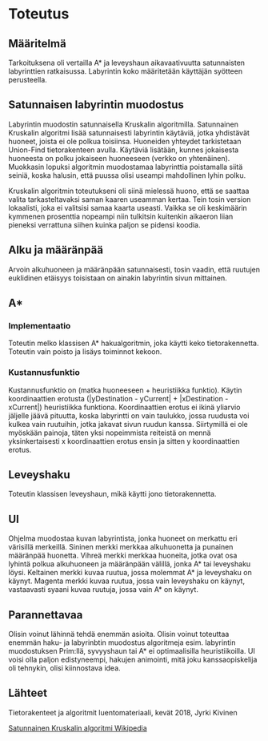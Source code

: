 # Toteutus

## Määritelmä

Tarkoituksena oli vertailla A* ja leveyshaun aikavaativuutta satunnaisten labyrinttien ratkaisussa. Labyrintin koko määritetään
käyttäjän syötteen perusteella. 

## Satunnaisen labyrintin muodostus

Labyrintin muodostin satunnaisella Kruskalin algoritmilla. Satunnainen Kruskalin algoritmi lisää satunnaisesti labyrintin käytäviä, jotka yhdistävät huoneet, joista ei ole polkua toisiinsa. Huoneiden yhteydet tarkistetaan Union-Find tietorakenteen avulla. Käytäviä lisätään, kunnes jokaisesta huoneesta on polku jokaiseen huoneeseen (verkko on yhtenäinen). Muokkasin lopuksi algoritmin muodostamaa labyrinttia poistamalla siitä seiniä, koska halusin, että puussa olisi useampi mahdollinen lyhin polku. 

Kruskalin algoritmin toteutukseni oli siinä mielessä huono, että se saattaa valita tarkasteltavaksi saman kaaren useamman kertaa. Tein tosin version lokaalisti, joka ei valitsisi samaa kaarta useasti. Vaikka se oli keskimäärin kymmenen prosenttia nopeampi niin tulkitsin  kuitenkin aikaeron liian pieneksi verrattuna siihen kuinka paljon se pidensi koodia.

## Alku ja määränpää

Arvoin alkuhuoneen ja määränpään satunnaisesti, tosin vaadin, että ruutujen euklidinen etäisyys toisistaan on ainakin labyrintin sivun mittainen. 

## A*

### Implementaatio

Toteutin melko klassisen A* hakualgoritmin, joka käytti keko tietorakennetta. Toteutin vain poisto ja lisäys toiminnot kekoon. 

### Kustannusfunktio 

Kustannusfunktio on (matka huoneeseen + heuristiikka funktio). Käytin koordinaattien erotusta 
(|yDestination - yCurrent| + |xDestination - xCurrent|)
heuristiikka funktiona. Koordinaattien erotus ei ikinä yliarvio jäljelle jäävä pituutta, koska labyrintti on vain taulukko, jossa ruudusta voi kulkea vain ruutuihin, jotka jakavat sivun ruudun kanssa. Siirtymillä ei ole myöskään painoja, täten yksi nopeimmista reiteistä on mennä yksinkertaisesti x koordinaattien erotus ensin ja sitten y koordinaattien erotus. 

## Leveyshaku

Toteutin klassisen leveyshaun, mikä käytti jono tietorakennetta. 

## UI

Ohjelma muodostaa kuvan labyrintista, jonka huoneet on merkattu eri värisillä merkeillä. Sininen merkki merkkaa alkuhuonetta ja punainen määränpää huonetta. Vihreä merkki merkkaa huoneita, jotka ovat osa lyhintä polkua alkuhuoneen ja määränpään välillä, jonka A* tai leveyshaku löysi. Keltainen merkki kuvaa ruutua, jossa molemmat A* ja leveyshaku on käynyt. Magenta merkki kuvaa ruutua, jossa vain leveyshaku on käynyt, vastaavasti syaani kuvaa ruutuja, jossa vain A* on käynyt.

## Parannettavaa

Olisin voinut lähinnä tehdä enemmän asioita. Olisin voinut toteuttaa enemmän haku- ja labyrinbtin muodostus algoritmeja esim. labyrintin muodostuksen Prim:llä, syvyyshaun tai A* ei optimaalisilla heuristiikoilla.  UI voisi olla paljon edistyneempi, hakujen animointi, mitä joku kanssaopiskelija oli tehnykin, olisi kiinnostava idea.

## Lähteet

Tietorakenteet ja algoritmit luentomateriaali, kevät 2018, Jyrki Kivinen

[Satunnainen Kruskalin algoritmi Wikipedia](https://en.wikipedia.org/wiki/Maze_generation_algorithm#Randomized_Kruskal's_algorithm)

